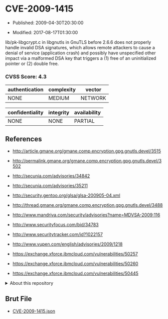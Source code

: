 # CVE-2009-1415

- Published: 2009-04-30T20:30:00

- Modified: 2017-08-17T01:30:00

lib/pk-libgcrypt.c in libgnutls in GnuTLS before 2.6.6 does not properly handle invalid DSA signatures, which allows remote attackers to cause a denial of service (application crash) and possibly have unspecified other impact via a malformed DSA key that triggers a (1) free of an uninitialized pointer or (2) double free.

### CVSS Score: **4.3**

| authentication | complexity | vector |
| --- | --- | --- |
| NONE | MEDIUM | NETWORK |

| confidentiality | integrity | availability |
| --- | --- | --- |
| NONE | NONE | PARTIAL |

## References

* http://article.gmane.org/gmane.comp.encryption.gpg.gnutls.devel/3515

* http://permalink.gmane.org/gmane.comp.encryption.gpg.gnutls.devel/3502

* http://secunia.com/advisories/34842

* http://secunia.com/advisories/35211

* http://security.gentoo.org/glsa/glsa-200905-04.xml

* http://thread.gmane.org/gmane.comp.encryption.gpg.gnutls.devel/3488

* http://www.mandriva.com/security/advisories?name=MDVSA-2009:116

* http://www.securityfocus.com/bid/34783

* http://www.securitytracker.com/id?1022157

* http://www.vupen.com/english/advisories/2009/1218

* https://exchange.xforce.ibmcloud.com/vulnerabilities/50257

* https://exchange.xforce.ibmcloud.com/vulnerabilities/50260

* https://exchange.xforce.ibmcloud.com/vulnerabilities/50445

<details>
<summary>About this repository</summary> 

  This repository is part of the project [Live Hack CVE](https://github.com/Live-Hack-CVE). Main website can be found [www.live-hack.org](https://www.live-hack.org) 
  
  Made by [Sn0wAlice](https://github.com/Sn0wAlice) for the people that care about security and need to have a feed of the latest CVEs. Hope you enjoy it, don't forget to star the repo and follow me on [Twitter](https://twitter.com/Sn0wAlice) and [Github](https://github.com/Sn0wAlice). And that is my [personnal website](https://www.alice-snow.me/)

  - [Home Page](https://github.com/Live-Hack-CVE)
  - [Framework](https://github.com/Live-Hack-CVE/cve-framework)
  - [CVE database](https://github.com/Live-Hack-CVE/full_database)
  - [Changelog](https://github.com/Live-Hack-CVE/Changelog)
</details>

## Brut File

* [CVE-2009-1415.json](https://raw.githubusercontent.com/Live-Hack-CVE/full_database/main/cves/2009/CVE-2009-1415.json)

